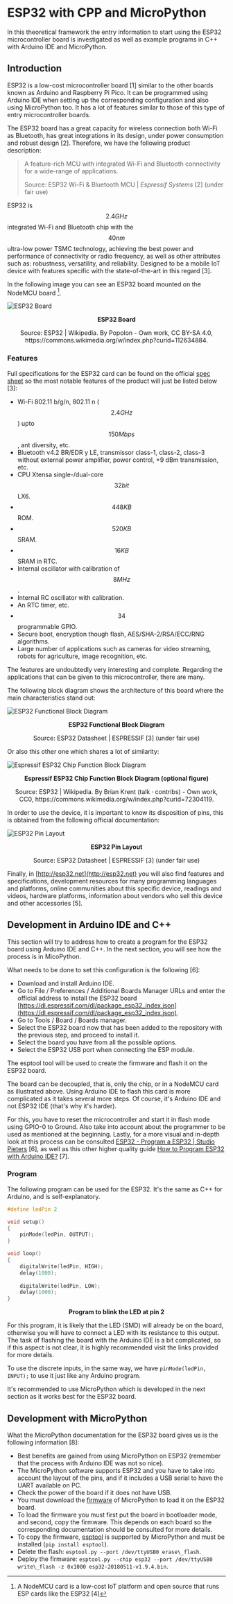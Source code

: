 <!-- Copyright (c) 2022 Tobias Briones. All rights reserved. -->
<!-- SPDX-License-Identifier: CC-BY-SA-4.0 -->
<!-- This file is part of https://github.com/tobiasbriones/cp-unah-is911-microprocessors -->

# ESP32 with CPP and MicroPython

In this theoretical framework the entry information to start using the ESP32
microcontroller board is investigated as well as example programs in C++ with 
Arduino IDE and MicroPython.

## Introduction

ESP32 is a low-cost microcontroller board [1] similar to the other boards 
known as Arduino and Raspberry Pi Pico. It can be programmed using Arduino
IDE when setting up the corresponding configuration and also using
MicroPython too. It has a lot of features similar to those of this type of
entry microcontroller boards.

The ESP32 board has a great capacity for wireless connection both Wi-Fi as 
Bluetooth, has great integrations in its design, under power consumption and
robust design [2]. Therefore, we have the following product description:

> A feature-rich MCU with integrated Wi-Fi and Bluetooth connectivity for a
> wide-range of applications.
> 
> Source: ESP32 Wi-Fi & Bluetooth MCU \| *Espressif Systems* [2] (under fair 
> use)

ESP32 is $$2.4GHz$$ integrated Wi-Fi and Bluetooth chip with the $$40nm$$ 
ultra-low power TSMC technology, achieving the best power and performance of
connectivity or radio frequency, as well as other attributes such as:
robustness, versatility, and reliability. Designed to be a mobile IoT device 
with features specific with the state-of-the-art in this regard [3].

In the following image you can see an ESP32 board mounted on the NodeMCU board 
[^1].

[^1]: A NodeMCU card is a low-cost IoT platform and open source that runs ESP
    cards like the ESP32 [4]

![ESP32 Board](images/esp32-board.jpg)

<figcaption>
<p align="center"><strong>ESP32 Board</strong></p>
<p align="center">Source: ESP32 | <it>Wikipedia</it>.
By Popolon - Own work, CC BY-SA 4.0,
https://commons.wikimedia.org/w/index.php?curid=112634884.
</p>
</figcaption>

### Features

Full specifications for the ESP32 card can be found on the official
[spec sheet](https://www.espressif.com/sites/default/files/documentation/esp32_datasheet_en.pdf)
so the most notable features of the product will just be listed below [3]:

- Wi-Fi 802.11 b/g/n, 802.11 n ($$2.4GHz$$) upto $$150Mbps$$, ant diversity, 
  etc.
- Bluetooth v4.2 BR/EDR y LE, transmissor class-1, class-2, class-3 without 
  external power amplifier, power control, +9 dBm transmission, etc.
- CPU Xtensa single-/dual-core $$32 bit$$ LX6.
- $$448 KB$$ ROM.
- $$520 KB$$ SRAM.
- $$16 KB$$ SRAM in RTC.
- Internal oscillator with calibration of $$8 MHz$$.
- Internal RC oscillator with calibration.
- An RTC timer, etc.
- $$34$$ programmable GPIO.
- Secure boot, encryption though flash, AES/SHA-2/RSA/ECC/RNG algorithms.
- Large number of applications such as cameras for video streaming, robots 
  for agriculture, image recognition, etc.

The features are undoubtedly very interesting and complete. Regarding the 
applications that can be given to this microcontroller, there are many.

The following block diagram shows the architecture of this board where the 
main characteristics stand out:

![ESP32 Functional Block Diagram](images/esp32-functional-block-diagram.png)

<figcaption>
<p align="center"><strong>ESP32 Functional Block Diagram</strong></p>
<p align="center">Source: ESP32 Datasheet | <it>ESPRESSIF</it> [3] (under 
fair use)
</p>
</figcaption>

Or also this other one which shares a lot of similarity:

![Espressif ESP32 Chip Function Block Diagram](images/espressif-esp32-chip-function-block-diagram.svg)

<figcaption>
<p align="center"><strong>Espressif ESP32 Chip Function Block Diagram 
(optional figure)
</strong></p>
<p align="center">Source: ESP32 | <it>Wikipedia</it>. By Brian Krent (talk · contribs) - Own work,
CC0, https://commons.wikimedia.org/w/index.php?curid=72304119.
</p>
</figcaption>

In order to use the device, it is important to know its disposition of pins,
this is obtained from the following official documentation:

![ESP32 Pin Layout](images/esp32-pin-layout.png)

<figcaption>
<p align="center"><strong>ESP32 Pin Layout</strong></p>
<p align="center">Source: ESP32 Datasheet | <it>ESPRESSIF</it> [3] (under 
fair use)
</p>
</figcaption>

Finally, in [http://esp32.net](http://esp32.net) you will also find features and
specifications, development resources for many programming languages and 
platforms, online communities about this specific device, readings and videos,
hardware platforms, information about vendors who sell this device and other
accessories [5].

## Development in Arduino IDE and C++

This section will try to address how to create a program for the ESP32 board 
using Arduino IDE and C++. In the next section, you will see how the process is
in MicoPython.

What needs to be done to set this configuration is the following [6]:

- Download and install Arduino IDE.
- Go to File / Preferences / Additional Boards Manager URLs and enter the 
  official address to install the ESP32 board [https://dl.espressif.com/dl/package_esp32_index.json](https://dl.espressif.com/dl/package_esp32_index.json).
- Go to Tools / Board / Boards manager.
- Select the ESP32 board now that has been added to the repository with the 
  previous step, and proceed to install it.
- Select the board you have from all the possible options.
- Select the ESP32 USB port when connecting the ESP module.

The esptool tool will be used to create the firmware and flash it on the ESP32
board.

The board can be decoupled, that is, only the chip, or in a NodeMCU card as
illustrated above. Using Arduino IDE to flash this card is more complicated 
as it takes several more steps. Of course, it's Arduino IDE and not ESP32 
IDE (that's why it's harder). 

For this, you have to reset the microcontroller and start it in flash mode using
GPIO-0 to Ground. Also take into account about the programmer to be used as
mentioned at the beginning. Lastly, for a more visual and in-depth look at this
process can be consulted
[ESP32 - Program a ESP32 \| Studio Pieters](https://www.studiopieters.nl/esp32-program-a-esp32)
[6], as well as this other higher quality guide
[How to Program ESP32 with Arduino IDE?](https://www.electronicshub.org/esp32-arduino-ide)
[7].

### Program

The following program can be used for the ESP32. It's the same as C++ for
Arduino, and is self-explanatory.

```c
#define ledPin 2

void setup()
{
    pinMode(ledPin, OUTPUT);
}

void loop()
{
    digitalWrite(ledPin, HIGH);
    delay(1000);
    
    digitalWrite(ledPin, LOW);
    delay(1000);
}
```

<figcaption>
<p align="center"><strong>Program to blink the LED at pin 2</strong></p>
</figcaption>

For this program, it is likely that the LED (SMD) will already be on the
board, otherwise you will have to connect a LED with its resistance to
this output. The task of flashing the board with the Arduino IDE is a bit
complicated, so if this aspect is not clear, it is highly recommended
visit the links provided for more details.

To use the discrete inputs, in the same way, we have `pinMode(ledPin, INPUT);`
to use it just like any Arduino program.

It's recommended to use MicroPython which is developed in the next section
as it works best for the ESP32 board.

## Development with MicroPython

What the MicroPython documentation for the ESP32 board gives us
is the following information [8]:

- Best benefits are gained from using MicroPython on ESP32 (remember that 
  the process with Arduino IDE was not so nice).
- The MicroPython software supports ESP32 and you have to take into account the
  layout of the pins, and if it includes a USB serial to have the UART
  available on PC.
- Check the power of the board if it does not have USB.
- You must download the [firmware](https://micropython.org/download/#esp32)
  of MicroPython to load it on the ESP32 board.
- To load the firmware you must first put the board in bootloader mode, and 
  second, copy the firmware. This depends on each board so the corresponding 
  documentation should be consulted for more details.
- To copy the firmware, [esptool](https://github.com/espressif/esptool) is 
  supported by MicroPython and must be installed (`pip install esptool`).
- Delete the flash: `esptool.py --port /dev/ttyUSB0 erase\_flash`.
- Deploy the firmware: `esptool.py --chip esp32 --port /dev/ttyUSB0
  write\_flash -z 0x1000 esp32-20180511-v1.9.4.bin`.

